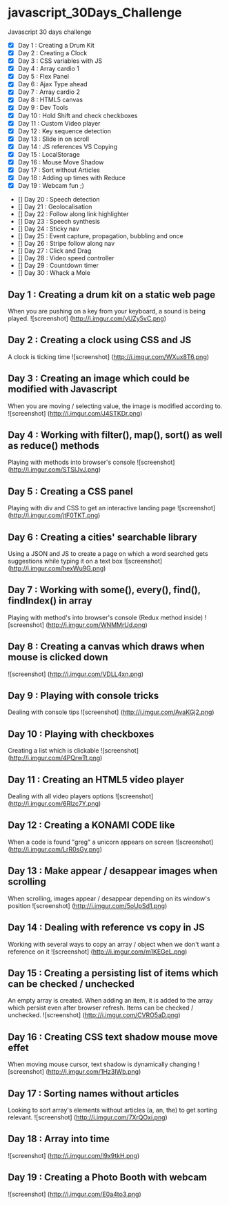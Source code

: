 # javascript_30Days_Challenge
Javascript 30 days challenge 

- [x] Day 1 : Creating a Drum Kit
- [x] Day 2 : Creating a Clock
- [x] Day 3 : CSS variables with JS
- [x] Day 4 : Array cardio 1
- [x] Day 5 : Flex Panel
- [x] Day 6 : Ajax Type ahead
- [x] Day 7 : Array cardio 2
- [x] Day 8 : HTML5 canvas
- [x] Day 9 : Dev Tools
- [x] Day 10 : Hold Shift and check checkboxes
- [x] Day 11 : Custom Video player
- [x] Day 12 : Key sequence detection
- [x] Day 13 : Slide in on scroll
- [x] Day 14 : JS references VS Copying
- [x] Day 15 : LocalStorage
- [x] Day 16 : Mouse Move Shadow
- [x] Day 17 : Sort without Articles  
- [x] Day 18 : Adding up times with Reduce
- [x] Day 19 : Webcam fun ;)
- [] Day 20 : Speech detection
- [] Day 21 : Geolocalisation
- [] Day 22 : Follow along link highlighter
- [] Day 23 : Speech synthesis
- [] Day 24 : Sticky nav
- [] Day 25 : Event capture, propagation, bubbling and once
- [] Day 26 : Stripe follow along nav
- [] Day 27 : Click and Drag
- [] Day 28 : Video speed controller
- [] Day 29 : Countdown timer
- [] Day 30 : Whack a Mole 

## Day 1 : Creating a drum kit on a static web page
When you are pushing on a key from your keyboard, a sound is being played.
![screenshot]
(http://i.imgur.com/yUZy5vC.png)

## Day 2 : Creating a clock using CSS and JS
A clock is ticking time 
![screenshot]
(http://i.imgur.com/WXux8T6.png)

## Day 3 : Creating an image which could be modified with Javascript
When you are moving / selecting value, the image is modified according to.
![screenshot]
(http://i.imgur.com/J4STKDr.png)

## Day 4 : Working with filter(), map(), sort() as well as reduce() methods
Playing with methods into browser's console
![screenshot]
(http://i.imgur.com/STSIJvJ.png)

## Day 5 : Creating a CSS panel
Playing with div and CSS to get an interactive landing page
![screenshot]
(http://i.imgur.com/jtF0TKT.png)

## Day 6 : Creating a cities' searchable library 
Using a JSON and JS to create a page on which a word searched gets suggestions while typing it on a text box
![screenshot]
(http://i.imgur.com/hexWu9G.png)

## Day 7 : Working with some(), every(), find(), findIndex() in array
Playing with method's into browser's console (Redux method inside)
![screenshot]
(http://i.imgur.com/WNMMrUd.png)

## Day 8 : Creating a canvas which draws when mouse is clicked down
![screenshot]
(http://i.imgur.com/VDLL4xn.png)

## Day 9 : Playing with console tricks
Dealing with console tips
![screenshot]
(http://i.imgur.com/AvaKGj2.png)

## Day 10 : Playing with checkboxes
Creating a list which is clickable
![screenshot]
(http://i.imgur.com/4PQrwTt.png)

## Day 11 : Creating an HTML5 video player
Dealing with all video players options
![screenshot]
(http://i.imgur.com/6Rlzc7Y.png)

## Day 12 : Creating a KONAMI CODE like
When a code is found "greg" a unicorn appears on screen
![screenshot]
(http://i.imgur.com/LrR0sGy.png)

## Day 13 : Make appear / desappear images when scrolling 
When scrolling, images appear / desappear depending on its window's position
![screenshot]
(http://i.imgur.com/5oUpSd1.png)

## Day 14 : Dealing with reference vs copy in JS
Working with several ways to copy an array / object when we don't want a reference on it
![screenshot]
(http://i.imgur.com/m1KEGeL.png)

## Day 15 : Creating a persisting list of items which can be checked / unchecked
An empty array is created. When adding an item, it is added to the array which persist even after browser refresh. Items can be checked / unchecked.
![screenshot]
(http://i.imgur.com/CVRO5aD.png)

## Day 16 : Creating CSS text shadow mouse move effet
When moving mouse cursor, text shadow is dynamically changing
![screenshot]
(http://i.imgur.com/1Hz3IWb.png)

## Day 17 : Sorting names without articles 
Looking to sort array's elements without articles (a, an, the) to get sorting relevant.
![screenshot]
(http://i.imgur.com/7XrQOxi.png)

## Day 18 : Array into time
![screenshot]
(http://i.imgur.com/l9x9tkH.png)

## Day 19 : Creating a Photo Booth with webcam
![screenshot]
(http://i.imgur.com/E0a4to3.png)